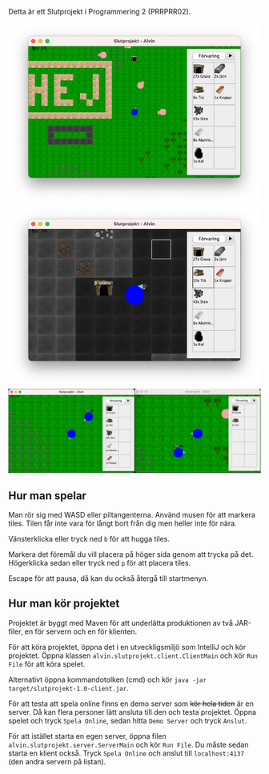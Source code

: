 Detta är ett Slutprojekt i Programmering 2 (PRRPRR02).

![Screenshot showcasing the game](./img/img1.png)
![Screenshot showcasing the underground environment](./img/img2.png)
![Screenshot showcasing multiplayer](./img/img3.png)

## Hur man spelar

Man rör sig med WASD eller piltangenterna. Använd musen för att markera tiles. Tilen
får inte vara för långt bort från dig men heller inte för nära.

Vänsterklicka eller tryck ned `b` för att hugga tiles.

Markera det föremål du vill placera på höger sida genom att trycka på det.
Högerklicka sedan eller tryck ned `p` för att placera tiles.

Escape för att pausa, då kan du också återgå till startmenyn.

## Hur man kör projektet

Projektet är byggt med Maven för att underlätta produktionen av två JAR-filer,
en för servern och en för klienten.

För att köra projektet, öppna det i en utveckligsmiljö som IntelliJ och
kör projektet. Öppna klassen `alvin.slutprojekt.client.ClientMain` och kör
`Run File` för att köra spelet.

Alternativt öppna kommandotolken (cmd) och kör `java -jar target/slutprojekt-1.0-client.jar`.

För att testa att spela online finns en demo server som ~~kör hela tiden~~ är en server.
Då kan flera personer lätt ansluta till den och testa projektet. Öppna spelet och
tryck `Spela Online`, sedan hitta `Demo Server` och tryck `Anslut`.

För att istället starta en egen server, öppna filen `alvin.slutprojekt.server.ServerMain`
och kör `Run File`. Du måste sedan starta en klient också. Tryck `Spela Online` och
anslut till `localhost:4137` (den andra servern på listan).